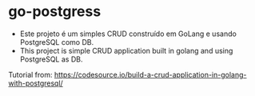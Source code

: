 # go-postgress

- Este projeto é um simples CRUD construído em GoLang e usando PostgreSQL como DB.
- This project is simple CRUD application built in golang and using PostgreSQL as DB.

Tutorial from: <a href="https://codesource.io/build-a-crud-application-in-golang-with-postgresql/">https://codesource.io/build-a-crud-application-in-golang-with-postgresql/</a>